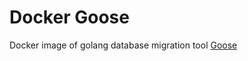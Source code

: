# Docker Goose

Docker image of golang database migration tool [Goose](https://github.com/pressly/goose)
